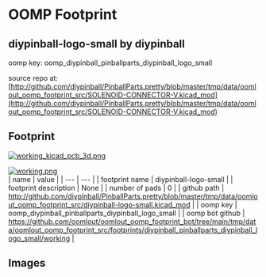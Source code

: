 # OOMP Footprint  
## diypinball-logo-small  by diypinball  
  
oomp key: oomp_diypinball_pinballparts_diypinball_logo_small  
  
source repo at: [http://github.com/diypinball/PinballParts.pretty/blob/master/tmp/data/oomlout_oomp_footprint_src/SOLENOID-CONNECTOR-V.kicad_mod](http://github.com/diypinball/PinballParts.pretty/blob/master/tmp/data/oomlout_oomp_footprint_src/SOLENOID-CONNECTOR-V.kicad_mod)  
## Footprint  
  
[![working_kicad_pcb_3d.png](working_kicad_pcb_3d_600.png)](working_kicad_pcb_3d.png)  
  
[![working.png](working_600.png)](working.png)  
| name | value | 
| --- | --- | 
| footprint name | diypinball-logo-small | 
| footprint description | None | 
| number of pads | 0 | 
| github path | http://github.com/diypinball/PinballParts.pretty/blob/master/tmp/data/oomlout_oomp_footprint_src/diypinball-logo-small.kicad_mod | 
| oomp key | oomp_diypinball_pinballparts_diypinball_logo_small | 
| oomp bot github | https://github.com/oomlout/oomlout_oomp_footprint_bot/tree/main/tmp/data/oomlout_oomp_footprint_src/footprints/diypinball_pinballparts_diypinball_logo_small/working | 
## Images  
